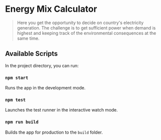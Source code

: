 # Energy Mix Calculator

> Here you get the opportunity to decide on country's electricity generation. The challenge is to get sufficient power when demand is highest and keeping track of the environmental consequences at the same time.

## Available Scripts

In the project directory, you can run:

### `npm start`

Runs the app in the development mode.

### `npm test`

Launches the test runner in the interactive watch mode.

### `npm run build`

Builds the app for production to the `build` folder.
